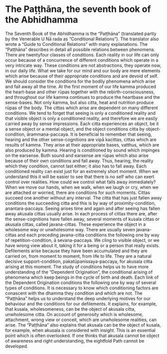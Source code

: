# The Paṭṭhāna, the seventh book of the Abhidhamma

The Seventh Book of the Abhidhamma is the “Paṭṭhāna” (translated partly
by the Venerable U Nā rada as “Conditional Relations”). The translator
also wrote a “Guide to Conditional Relations” with many explanations.
The “Paṭṭhāna” describes in detail all possible relations between
phenomena. There are twentyfour classes of conditions. Each reality in
our life can only occur because of a concurrence of different conditions
which operate in a very intricate way. These conditions are not
abstractions, they operate now, in our daily life. What we take for our
mind and our body are mere elements which arise because of their
appropriate conditions and are devoid of self. We should consider the
conditions for the bodily phenomena which arise and fall away all the
time. At the first moment of our life kamma produced the heart-base and
other rūpas together with the rebirth-consciousness, and throughout our
life kamma continues to produce the heartbase and the sense-bases. Not
only kamma, but also citta, heat and nutrition produce rūpas of the
body. The cittas which arise are dependent on many different conditions.
We tend to forget that seeing is only a conditioned reality and that
visible object is only a conditioned reality, and therefore we are
easily carried away by sense impressions. Each citta experiences an
object, be it a sense object or a mental object, and the object
conditions citta by object-condition, ārammaṇa-paccaya. It is beneficial
to remember that seeing, hearing and the other sense-cognitions are vipā
kacittas, cittas which are results of kamma. They arise at their
appropriate bases, vatthus, which are also produced by kamma. Hearing is
conditioned by sound which impinges on the earsense. Both sound and
earsense are rūpas which also arise because of their own conditions and
fall away. Thus, hearing, the reality which they condition, cannot last
either; it also has to fall away. Each conditioned reality can exist
just for an extremely short moment. When we understand this it will be
easier to see that there is no self who can exert control over
realities. How could we control what falls away immediately? When we
move our hands, when we walk, when we laugh or cry, when we are attached
or worried, there are conditions for such moments. Cittas succeed one
another without any interval. The citta that has just fallen away
conditions the succeeding citta and this is by way of
proximity-condition, anantara-paccaya. Seeing arises time and again and
after seeing has fallen away akusala cittas usually arise. In each
process of cittas there are, after the sense-cognitions have fallen
away, several moments of kusala cittas or akusala cittas, called
javana-cittas. These experience the object in a wholesome way or
unwholesome way. There are usually seven javana-cittas and each
preceding javana-citta conditions the following one by way of
repetition-condition, ā sevana-paccaya. We cling to visible object, or
we have wrong view about it, taking it for a being or a person that
really exists. Defilements arise because they have been accumulated and
they are carried on, from moment to moment, from life to life. They are
a natural decisive support-condition, pakatūpanissaya-paccaya, for
akusala citta arising at this moment. The study of conditions helps us
to have more understanding of the “Dependent Origination”, the
conditional arising of phenomena which keep beings in the cycle of birth
and death. Each link of the Dependent Origination conditions the
following one by way of several types of conditions. It is necessary to
know which conditioning factors are conascent with the dhamma they
condition and which are not. The “Paṭṭhāna” helps us to understand the
deep underlying motives for our behaviour and the conditions for our
defilements. It explains, for example, that kusala, wholesomeness, can
be the object of akusala citta, unwholesome citta. On account of
generosity which is wholesome, attachment, wrong view or conceit, which
are unwholesome realities, can arise. The “Paṭṭhāna” also explains that
akusala can be the object of kusala, for example, when akusala is
considered with insight. This is an essential point which is often
overlooked. If one thinks that akusala cannot be object of awareness and
right understanding, the eightfold Path cannot be developed.
